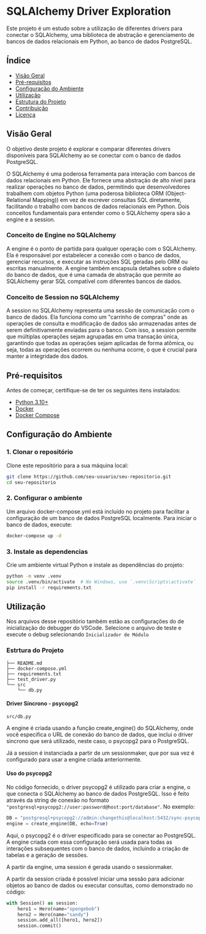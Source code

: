# SQLAlchemy Driver Exploration

Este projeto é um estudo sobre a utilização de diferentes drivers para conectar o SQLAlchemy, uma biblioteca de abstração e gerenciamento de bancos de dados relacionais em Python, ao banco de dados PostgreSQL.

## Índice

- [Visão Geral](#visão-geral)
- [Pré-requisitos](#pré-requisitos)
- [Configuração do Ambiente](#configuração-do-ambiente)
- [Utilização](#utilização)
- [Estrutura do Projeto](#estrutura-do-projeto)
- [Contribuição](#contribuição)
- [Licença](#licença)

## Visão Geral

O objetivo deste projeto é explorar e comparar diferentes drivers disponíveis para SQLAlchemy ao se conectar com o banco de dados PostgreSQL. 

O SQLAlchemy é uma poderosa ferramenta para interação com bancos de dados relacionais em Python. Ele fornece uma abstração de alto nível para realizar operações no banco de dados, permitindo que desenvolvedores trabalhem com objetos Python (uma poderosa biblioteca ORM (Object-Relational Mapping)) em vez de escrever consultas SQL diretamente, facilitando o trabalho com bancos de dados relacionais em Python. Dois conceitos fundamentais para entender como o SQLAlchemy opera são a engine e a session.

### Conceito de Engine no SQLAlchemy

A engine é o ponto de partida para qualquer operação com o SQLAlchemy. Ela é responsável por estabelecer a conexão com o banco de dados, gerenciar recursos, e executar as instruções SQL geradas pelo ORM ou escritas manualmente. A engine também encapsula detalhes sobre o dialeto do banco de dados, que é uma camada de abstração que permite ao SQLAlchemy gerar SQL compatível com diferentes bancos de dados.

### Conceito de Session no SQLAlchemy
A session no SQLAlchemy representa uma sessão de comunicação com o banco de dados. Ela funciona como um "carrinho de compras" onde as operações de consulta e modificação de dados são armazenadas antes de serem definitivamente enviadas para o banco. Com isso, a session permite que múltiplas operações sejam agrupadas em uma transação única, garantindo que todas as operações sejam aplicadas de forma atômica, ou seja, todas as operações ocorrem ou nenhuma ocorre, o que é crucial para manter a integridade dos dados.

## Pré-requisitos

Antes de começar, certifique-se de ter os seguintes itens instalados:

- [Python 3.10+](https://www.python.org/downloads/)
- [Docker](https://www.docker.com/get-started)
- [Docker Compose](https://docs.docker.com/compose/install/)

## Configuração do Ambiente

### 1. Clonar o repositório

Clone este repositório para a sua máquina local:

```bash
git clone https://github.com/seu-usuario/seu-repositorio.git
cd seu-repositorio
```

### 2. Configurar o ambiente

Um arquivo docker-compose.yml está incluído no projeto para facilitar a configuração de um banco de dados PostgreSQL localmente. Para iniciar o banco de dados, execute:

```bash
docker-compose up -d
```

### 3. Instale as dependencias

Crie um ambiente virtual Python e instale as dependências do projeto:

```bash
python -m venv .venv
source .venv/bin/activate  # No Windows, use `.venv\Scripts\activate`
pip install -r requirements.txt

```

## Utilização

Nos arquivos desse repositório também estão as configurações do de inicialização do debugger do VSCode. Selecione o arquivo de teste e execute o debug selecionando `Inicializador de Módulo`

### Estrtura do Projeto

```text
├── README.md
├── docker-compose.yml
├── requirements.txt
├── test_driver.py
└── src
    └── db.py
```

#### Driver Síncrono - psycopg2

`src/db.py`

A engine é criada usando a função create_engine() do SQLAlchemy, onde você especifica o URL de conexão do banco de dados, que inclui o driver sincrono que será utilizado, neste caso, o psycopg2 para o PostgreSQL.

Já a session é instanciada a partir de um sessionmaker, que por sua vez é configurado para usar a engine criada anteriormente.

#### Uso do psycopg2

No código fornecido, o driver psycopg2 é utilizado para criar a engine, o que conecta o SQLAlchemy ao banco de dados PostgreSQL. Isso é feito através da string de conexão no formato `"postgresql+psycopg2://user:password@host:port/database"`. No exemplo:

```python
DB = "postgresql+psycopg2://admin:changethis@localhost:5432/sync-psycopg2"
engine = create_engine(DB, echo=True)
```

Aqui, o psycopg2 é o driver especificado para se conectar ao PostgreSQL. A engine criada com essa configuração será usada para todas as interações subsequentes com o banco de dados, incluindo a criação de tabelas e a geração de sessões.

A partir da engine, uma session é gerada usando o sessionmaker.

A partir da session criada é possível iniciar uma sessão para adicionar objetos ao banco de dados ou executar consultas, como demonstrado no código:

```python
with Session() as session:
    hero1 = Hero(name="spongebob")
    hero2 = Hero(name="sandy")
    session.add_all([hero1, hero2])
    session.commit()
```